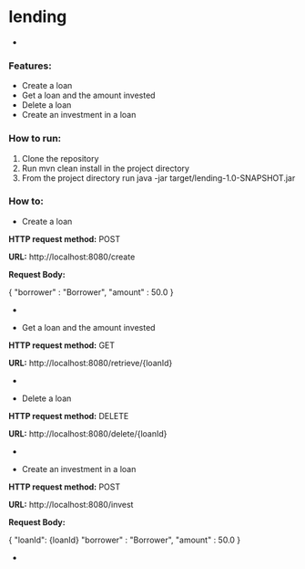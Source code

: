 # lending
-
### Features:

* Create a loan
* Get a loan and the amount invested
* Delete a loan
* Create an investment in a loan

### How to run:

1. Clone the repository
2. Run mvn clean install in the project directory
3. From the project directory run java -jar target/lending-1.0-SNAPSHOT.jar

### How to:

* Create a loan

**HTTP request method:** POST

**URL:** http://localhost:8080/create

**Request Body:** 

{
 "borrower" : "Borrower",
 "amount" : 50.0
}
                           
-

* Get a loan and the amount invested

**HTTP request method:** GET

**URL:** http://localhost:8080/retrieve/{loanId}
                           
-

* Delete a loan

**HTTP request method:** DELETE

**URL:** http://localhost:8080/delete/{loanId}
                           
-

* Create an investment in a loan

**HTTP request method:** POST

**URL:** http://localhost:8080/invest

**Request Body:** 

{ 
 "loanId": {loanId}
 "borrower" : "Borrower",
 "amount" : 50.0
}
                           
-

